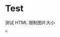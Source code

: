 # Test
测试 HTML 限制图片大小

<img src="https://github.com/codingbubble/CustomViewStudyDemo/blob/master/screenshot/pic/main.png" style="zoom:50%"/>
